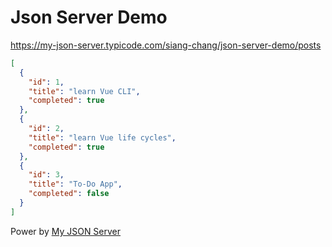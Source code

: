 # Json Server Demo

https://my-json-server.typicode.com/siang-chang/json-server-demo/posts

```json
[
  {
    "id": 1,
    "title": "learn Vue CLI",
    "completed": true
  },
  {
    "id": 2,
    "title": "learn Vue life cycles",
    "completed": true
  },
  {
    "id": 3,
    "title": "To-Do App",
    "completed": false
  }
]
```

Power by [My JSON Server](https://my-json-server.typicode.com/)
